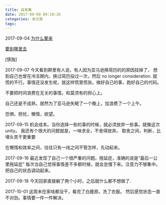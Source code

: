 ```yaml
---
title: 自省集
date: 2017-09-09 09:19:26
categories: 未分类
tags:
---
```

2017-09-04
[为什么要来](https://www.zhihu.com/question/41470037)

[要到哪里去](https://www.zhihu.com/search?type=content&q=%E8%B5%B0%E5%90%91%E5%85%B1%E5%92%8C)

[慎独]

2017-09-07
今天看到群里有人说，有人因为亚马逊换简历的的原因挂掉了，
想到自己也曾在冷冻期内，换过简历投过一次，然后 no longer consideration.
就慌的不行。事情还没发生呢，就这样慌里慌张。做好自己的事，跑好自己的代码。

不要把时间浪费在无关的事情，和莫须有的担心上。

自己还是不成熟，居然为了亚马逊失眠了一个晚上，加浪费了一个上午。

恐惧，担忧，懒惰，欲望。

2017-09-15
机会成本。当你选择一些的事的时候，就必须放弃一些事。就像这次unity。
我还有个很大的问题就是，一味求全，不舍得放弃。
取舍之间，判断，比埋头苦干更重要

在懒惰和效率之间，往往只有一线之间不管怎样，先动起来。

2017-09-16
最近发现了自己一个很严重的问题。拖延症，准确的说是“最后一公里拖延症”
每次当自己觉得事情差不多额时候，就会怠慢下来。注意力不够集中。把自己的状态调动起来。

2017-09-18
今天回家直接躺了两个小时，之后就什么都不想做了.

2017-10-01
这周末在家啥都没干，看完了白鹿原。洗了衣服。 然后感觉状态一直不对劲。事情要一件一件解决。
